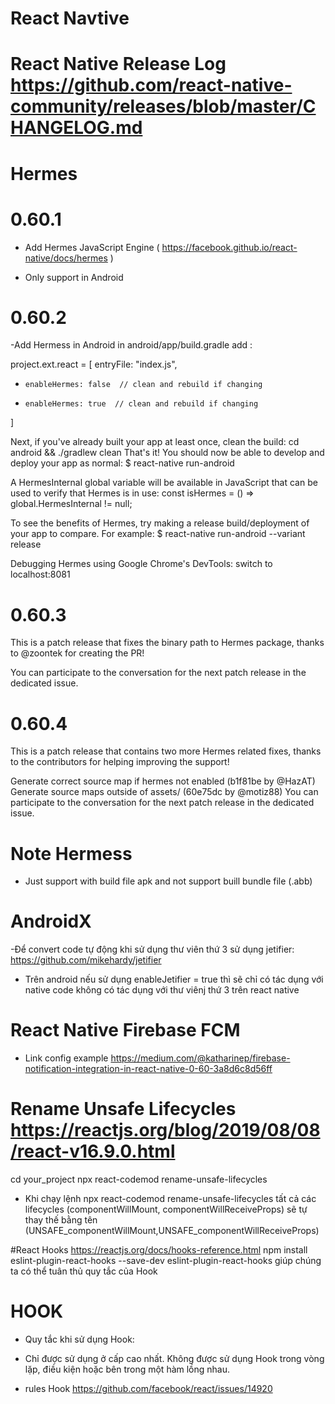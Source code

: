 
# React Navtive
# React Native Release Log https://github.com/react-native-community/releases/blob/master/CHANGELOG.md
# Hermes
# 0.60.1
- Add Hermes JavaScript Engine  ( https://facebook.github.io/react-native/docs/hermes )
+ Only support in Android
#  0.60.2
-Add Hermess in Android
in android/app/build.gradle add :

project.ext.react = [
entryFile: "index.js",
-     enableHermes: false  // clean and rebuild if changing
+     enableHermes: true  // clean and rebuild if changing
]

Next, if you've already built your app at least once, clean the build:
cd android && ./gradlew clean
That's it! You should now be able to develop and deploy your app as normal:
$ react-native run-android

A HermesInternal global variable will be available in JavaScript that can be used to verify that Hermes is in use:
const isHermes = () => global.HermesInternal != null;

To see the benefits of Hermes, try making a release build/deployment of your app to compare. For example:
$ react-native run-android --variant release

Debugging Hermes using Google Chrome's DevTools:
switch to localhost:8081

# 0.60.3

This is a patch release that fixes the binary path to Hermes package, thanks to @zoontek for creating the PR!

You can participate to the conversation for the next patch release in the dedicated issue.

# 0.60.4

This is a patch release that contains two more Hermes related fixes, thanks to the contributors for helping improving the support!

Generate correct source map if hermes not enabled (b1f81be by @HazAT)
Generate source maps outside of assets/ (60e75dc by @motiz88)
You can participate to the conversation for the next patch release in the dedicated issue.


# Note Hermess
- Just support  with build file apk and not support buill bundle file (.abb) 



# AndroidX
-Để convert code tự động khi sử dụng thư viên thứ 3 sử dụng jetifier:
https://github.com/mikehardy/jetifier

- Trên android nếu sử dụng enableJetifier = true thì sẽ chỉ có tác dụng với native code không có tác dụng với thư viênj thứ
3 trên react native

# React Native Firebase FCM
- Link config example https://medium.com/@katharinep/firebase-notification-integration-in-react-native-0-60-3a8d6c8d56ff

# Rename  Unsafe Lifecycles https://reactjs.org/blog/2019/08/08/react-v16.9.0.html
cd your_project
npx react-codemod rename-unsafe-lifecycles

- Khi chạy lệnh npx react-codemod rename-unsafe-lifecycles tất cả các lifecycles (componentWillMount, componentWillReceiveProps) sẽ tự thay thế bằng tên (UNSAFE_componentWillMount,UNSAFE_componentWillReceiveProps)

#React Hooks https://reactjs.org/docs/hooks-reference.html
npm install eslint-plugin-react-hooks --save-dev
eslint-plugin-react-hooks giúp chúng ta có thể tuân thủ quy tắc của Hook 

# HOOK
- Quy tắc khi sử dụng Hook:
+ Chỉ được sử dụng ở cấp cao nhất. Không được sử dụng Hook trong vòng lặp, điều kiện hoặc bên trong một hàm lồng nhau.

+ rules Hook  https://github.com/facebook/react/issues/14920

